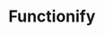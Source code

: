 # Functionify

<object data="../week6/week6.pdf" type="application/pdf" width="100%" height="900px"></object>
